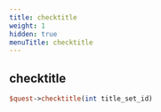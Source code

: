 ```yaml
---
title: checktitle
weight: 1
hidden: true
menuTitle: checktitle
---
```

## checktitle
```perl
$quest->checktitle(int title_set_id)
```